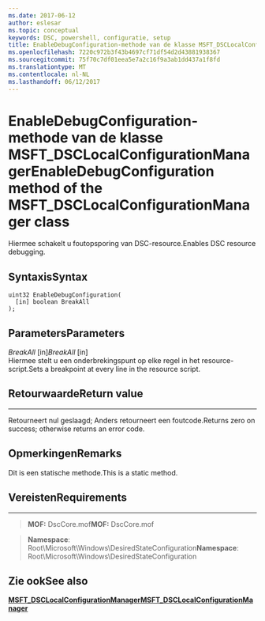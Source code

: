 ```yaml
---
ms.date: 2017-06-12
author: eslesar
ms.topic: conceptual
keywords: DSC, powershell, configuratie, setup
title: EnableDebugConfiguration-methode van de klasse MSFT_DSCLocalConfigurationManager
ms.openlocfilehash: 7220c972b3f43b4697cf71df54d2d43881938367
ms.sourcegitcommit: 75f70c7df01eea5e7a2c16f9a3ab1dd437a1f8fd
ms.translationtype: MT
ms.contentlocale: nl-NL
ms.lasthandoff: 06/12/2017
---
```

# <a name="enabledebugconfiguration-method-of-the-msftdsclocalconfigurationmanager-class"></a><span data-ttu-id="94405-103">EnableDebugConfiguration-methode van de klasse MSFT_DSCLocalConfigurationManager</span><span class="sxs-lookup"><span data-stu-id="94405-103">EnableDebugConfiguration method of the MSFT_DSCLocalConfigurationManager class</span></span>

<span data-ttu-id="94405-104">Hiermee schakelt u foutopsporing van DSC-resource.</span><span class="sxs-lookup"><span data-stu-id="94405-104">Enables DSC resource debugging.</span></span>

<a name="syntax"></a><span data-ttu-id="94405-105">Syntaxis</span><span class="sxs-lookup"><span data-stu-id="94405-105">Syntax</span></span>
------

```mof
uint32 EnableDebugConfiguration(
  [in] boolean BreakAll
);
```

<a name="parameters"></a><span data-ttu-id="94405-106">Parameters</span><span class="sxs-lookup"><span data-stu-id="94405-106">Parameters</span></span>
----------

<span data-ttu-id="94405-107">*BreakAll* \[in\]</span><span class="sxs-lookup"><span data-stu-id="94405-107">*BreakAll* \[in\]</span></span>  
<span data-ttu-id="94405-108">Hiermee stelt u een onderbrekingspunt op elke regel in het resource-script.</span><span class="sxs-lookup"><span data-stu-id="94405-108">Sets a breakpoint at every line in the resource script.</span></span>

## <a name="return-value"></a><span data-ttu-id="94405-109">Retourwaarde</span><span class="sxs-lookup"><span data-stu-id="94405-109">Return value</span></span>
------------

<span data-ttu-id="94405-110">Retourneert nul geslaagd; Anders retourneert een foutcode.</span><span class="sxs-lookup"><span data-stu-id="94405-110">Returns zero on success; otherwise returns an error code.</span></span>

## <a name="remarks"></a><span data-ttu-id="94405-111">Opmerkingen</span><span class="sxs-lookup"><span data-stu-id="94405-111">Remarks</span></span>

<span data-ttu-id="94405-112">Dit is een statische methode.</span><span class="sxs-lookup"><span data-stu-id="94405-112">This is a static method.</span></span>

## <a name="requirements"></a><span data-ttu-id="94405-113">Vereisten</span><span class="sxs-lookup"><span data-stu-id="94405-113">Requirements</span></span>
------------
><span data-ttu-id="94405-114">**MOF:** DscCore.mof</span><span class="sxs-lookup"><span data-stu-id="94405-114">**MOF:** DscCore.mof</span></span>

><span data-ttu-id="94405-115">**Namespace**: Root\Microsoft\Windows\DesiredStateConfiguration</span><span class="sxs-lookup"><span data-stu-id="94405-115">**Namespace**: Root\Microsoft\Windows\DesiredStateConfiguration</span></span>


## <a name="see-also"></a><span data-ttu-id="94405-116">Zie ook</span><span class="sxs-lookup"><span data-stu-id="94405-116">See also</span></span>


[<span data-ttu-id="94405-117">**MSFT_DSCLocalConfigurationManager**</span><span class="sxs-lookup"><span data-stu-id="94405-117">**MSFT_DSCLocalConfigurationManager**</span></span>](msft-dsclocalconfigurationmanager.md)
 

 



